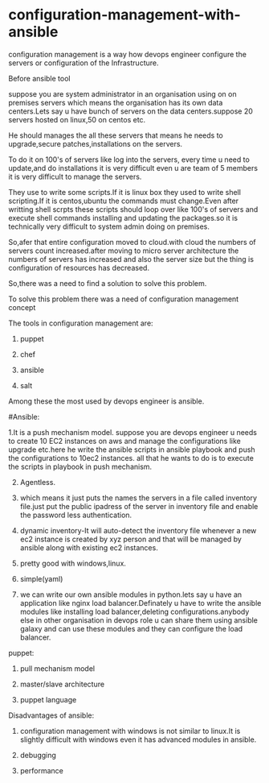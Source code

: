# configuration-management-with-ansible

configuration management is a way how devops engineer configure the servers or configuration of the Infrastructure. 

Before ansible tool

suppose you are system administrator in an organisation using on on premises servers which means the organisation has its own data centers.Lets say u have bunch of servers on the data centers.suppose 20 servers hosted on linux,50 on centos etc.

He  should manages the all these servers that means he needs to upgrade,secure patches,installations on the servers.

To do it on 100's of servers like log into the servers, every time u need to update,and do installations it is very difficult even u are team of 5 members it is very difficult to manage the servers.

They use to write some scripts.If it is linux box they used to write shell scripting.If it is centos,ubuntu the commands must change.Even after writting shell scrpts these scripts should loop over like 100's of servers and execute shell commands installing and updating the packages.so it is technically very difficult to system admin doing on premises.

So,afer that entire configuration moved to cloud.with cloud the numbers of servers count increased.after moving to micro server architecture the numbers of servers has increased and also the server size but the thing is configuration of resources has decreased.

So,there was a need to find a solution to solve this problem.

To solve this problem there was a need of configuration management concept

The tools in configuration management are:

1.   puppet

2.   chef

3.   ansible

4.   salt

Among these the most used by devops engineer is ansible.  

#Ansible:

1.It is a push mechanism model.
suppose you are devops engineer u needs to create 10 EC2 instances on aws and manage the configurations like upgrade etc.here he write the  ansible scripts in ansible playbook and push the configurations to 10ec2 instances. all that he wants to do is to execute the scripts in playbook in push mechanism.

2. Agentless.
 
  1. which means it just puts the names the servers in a file called inventory file.just put the public ipadress of the server in inventory file and enable the password less authentication.
  
  2. dynamic inventory-It will auto-detect the inventory file whenever a new ec2 instance is created by xyz person and that will be managed by ansible along with existing ec2 instances.

3. pretty good with windows,linux.

4. simple(yaml)

5. we can write our own ansible modules in python.lets say u have an application like nginx load balancer.Definately u have to write the ansible modules like installing load balancer,deleting configurations.anybody else in other organisation in devops role u can share them using ansible galaxy and can use these modules and they can configure the load balancer. 

puppet:

1.  pull mechanism model

2.  master/slave architecture

3.  puppet language

 Disadvantages of ansible:

1.  configuration management with windows is not similar to linux.It is slightly difficult with windows even it has advanced modules in ansible.

2.  debugging

3.  performance








